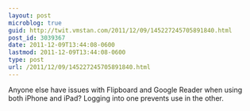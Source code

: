 ```yaml
---
layout: post
microblog: true
guid: http://twit.vmstan.com/2011/12/09/145227245705891840.html
post_id: 3039367
date: 2011-12-09T13:44:08-0600
lastmod: 2011-12-09T13:44:08-0600
type: post
url: /2011/12/09/145227245705891840.html
---
```

Anyone else have issues with Flipboard and Google Reader when using both iPhone and iPad? Logging into one prevents use in the other.
